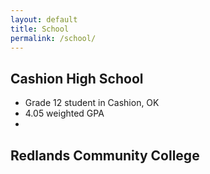 ```yaml
---
layout: default
title: School
permalink: /school/
---
```


## Cashion High School
- Grade 12 student in Cashion, OK
- 4.05 weighted GPA
- 

## Redlands Community College
